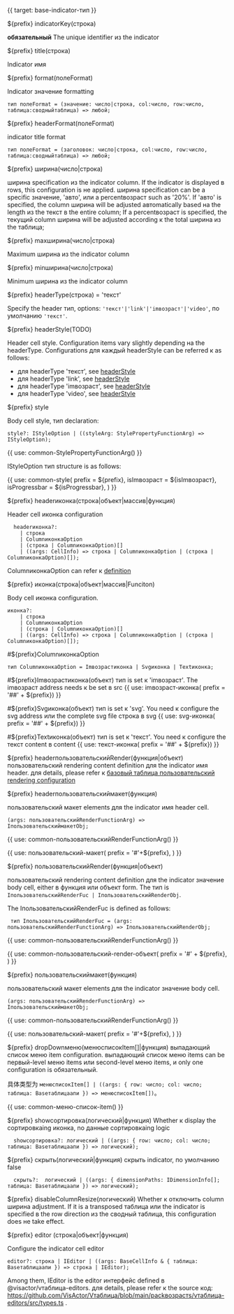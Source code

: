 {{ target: base-indicator-тип }}

${prefix} indicatorKey(строка)

**обязательный** The unique identifier из the indicator

${prefix} title(строка)

Indicator имя

${prefix} format(полеFormat)

Indicator значение formatting

```
тип полеFormat = (значение: число|строка, col:число, row:число, таблица:сводныйтаблица) => любой;
```

${prefix} headerFormat(полеFormat)

indicator title format

```
тип полеFormat = (заголовок: число|строка, col:число, row:число, таблица:сводныйтаблица) => любой;
```

${prefix} ширина(число|строка)

ширина specification из the indicator column. If the indicator is displayed в rows, this configuration is не applied.
ширина specification can be a specific значение, 'авто', или a percentвозраст such as '20%'.
If 'авто' is specified, the column ширина will be adjusted автоmatically based на the length из the текст в the entire column;
If a percentвозраст is specified, the текущий column ширина will be adjusted according к the total ширина из the таблица;

${prefix} maxширина(число|строка)

Maximum ширина из the indicator column

${prefix} minширина(число|строка)

Minimum ширина из the indicator column

${prefix} headerType(строка) = 'текст'

Specify the header тип, options: `'текст'|'link'|'imвозраст'|'video'`, по умолчанию `'текст'`.

${prefix} headerStyle(TODO)

Header cell style. Configuration items vary slightly depending на the headerType. Configurations для каждый headerStyle can be referred к as follows:

- для headerType 'текст', see [headerStyle](../option/сводныйтаблица-columns-текст#headerStyle.bgColor)
- для headerType 'link', see [headerStyle](../option/сводныйтаблица-columns-link#headerStyle.bgColor)
- для headerType 'imвозраст', see [headerStyle](../option/сводныйтаблица-columns-imвозраст#headerStyle.bgColor)
- для headerType 'video', see [headerStyle](../option/сводныйтаблица-columns-imвозраст#headerStyle.bgColor)

${prefix} style

Body cell style, тип declaration:

```
style?: IStyleOption | ((styleArg: StylePropertyFunctionArg) => IStyleOption);
```

{{ use: common-StylePropertyFunctionArg() }}

IStyleOption тип structure is as follows:

{{ use: common-style(
  prefix = ${prefix},
  isImвозраст = ${isImвозраст},
  isProgressbar = ${isProgressbar},
) }}

${prefix} headerиконка(строка|объект|массив|функция)

Header cell иконка configuration

```
  headerиконка?:
    | строка
    | ColumnиконкаOption
    | (строка | ColumnиконкаOption)[]
    | ((args: CellInfo) => строка | ColumnиконкаOption | (строка | ColumnиконкаOption)[]);
```

ColumnиконкаOption can refer к [definition](/en/option.html#сводныйтаблица-indicators-текст.иконка.ColumnиконкаOption_definition：)

${prefix} иконка(строка|объект|массив|Funciton)

Body cell иконка configuration.

```
иконка?:
    | строка
    | ColumnиконкаOption
    | (строка | ColumnиконкаOption)[]
    | ((args: CellInfo) => строка | ColumnиконкаOption | (строка | ColumnиконкаOption)[]);
```

#${prefix}ColumnиконкаOption

```
тип ColumnиконкаOption = Imвозрастиконка | Svgиконка | Textиконка;
```

#${prefix}Imвозрастиконка(объект)
тип is set к 'imвозраст'. The imвозраст address needs к be set в src
{{ use: imвозраст-иконка(  prefix = '##' + ${prefix}) }}

#${prefix}Svgиконка(объект)
тип is set к 'svg'. You need к configure the svg address или the complete svg file строка в svg
{{ use: svg-иконка(  prefix = '##' + ${prefix}) }}

#${prefix}Textиконка(объект)
тип is set к 'текст'. You need к configure the текст content в content
{{ use: текст-иконка(  prefix = '##' + ${prefix}) }}

${prefix} headerпользовательскийRender(функция|объект)
пользовательский rendering content definition для the indicator имя header. для details, please refer к [базовый таблица пользовательский rendering configuration](../option/списоктаблица-columns-текст#headerпользовательскийRender)

${prefix} headerпользовательскиймакет(функция)

пользовательский макет elements для the indicator имя header cell.

```
(args: пользовательскийRenderFunctionArg) => IпользовательскиймакетObj;
```

{{ use: common-пользовательскийRenderFunctionArg() }}

{{ use: пользовательский-макет(
    prefix =  '#'+${prefix},
) }}

${prefix} пользовательскийRender(функция|объект)

пользовательский rendering content definition для the indicator значение body cell, either в функция или объект form. The тип is `IпользовательскийRenderFuc | IпользовательскийRenderObj`.

The IпользовательскийRenderFuc is defined as follows:

```
 тип IпользовательскийRenderFuc = (args: пользовательскийRenderFunctionArg) => IпользовательскийRenderObj;
```

{{ use: common-пользовательскийRenderFunctionArg() }}

{{ use: common-пользовательский-render-объект(
  prefix = '#' + ${prefix},
) }}

${prefix} пользовательскиймакет(функция)

пользовательский макет elements для the indicator значение body cell.

```
(args: пользовательскийRenderFunctionArg) => IпользовательскиймакетObj;
```

{{ use: common-пользовательскийRenderFunctionArg() }}

{{ use: пользовательский-макет(
    prefix =  '#'+${prefix},
) }}

${prefix} dropDownменю(менюсписокItem[]|функция)
выпадающий список меню item configuration. выпадающий список меню items can be первый-level меню items или second-level меню items, и only one configuration is обязательный.

具体类型为 `менюсписокItem[] | ((args: { row: число; col: число; таблица: Baseтаблицаапи }) => менюсписокItem[])`。

{{ use: common-меню-список-item() }}

${prefix} showсортировка(логический|функция)
Whether к display the сортировкаing иконка, no данные сортировкаing logic

```
  showсортировка?: логический | ((args: { row: число; col: число; таблица: Baseтаблицаапи }) => логический);
```

${prefix} скрыть(логический|функция)
скрыть indicator, по умолчанию false

```
  скрыть?:  логический | ((args: { dimensionPaths: IDimensionInfo[]; таблица: Baseтаблицаапи }) => логический);
```

${prefix} disableColumnResize(логический)
Whether к отключить column ширина adjustment. If it is a transposed таблица или the indicator is specified в the row direction из the сводный таблица, this configuration does не take effect.

${prefix} editor (строка|объект|функция)

Configure the indicator cell editor

```
editor?: строка | IEditor | ((args: BaseCellInfo & { таблица: Baseтаблицаапи }) => строка | IEditor);
```

Among them, IEditor is the editor интерфейс defined в @visactor/vтаблица-editors. для details, please refer к the source код: https://github.com/VisActor/Vтаблица/blob/main/packвозрастs/vтаблица-editors/src/types.ts .
